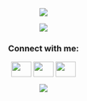 <p align="center">
  <img src="https://readme-typing-svg.herokuapp.com?font=&color=%230B0B0B&center=true&multiline=true&width=600&height=80&lines=Hello!;I'm+Oleg+Meltow!;And+I'll+do+my+best+to+be+a+front-end+web+developer">
</p>
<p align="center">
  <img src="https://github-readme-stats.vercel.app/api?username=OlegMeltow&theme=darcula&show_icons=true">
</p>
<h3 align="center">Connect with me:</h3>
<p align="center">
<a href="https://vk.com/meltow" target="blank"><img align="center" src="https://cdn.jsdelivr.net/npm/simple-icons@3.0.1/icons/vk.svg" alt="" height="30" width="40" /></a>
<a href="https://www.instagram.com/oleg_meltow" target="blank"><img align="center" src="https://cdn.jsdelivr.net/npm/simple-icons@3.0.1/icons/instagram.svg" alt="" height="30" width="40" /></a>
<a href="https://www.youtube.com/channel/UCzEqZouguBnZqNmxhenh0lQ" target="blank"><img align="center" src="https://cdn.jsdelivr.net/npm/simple-icons@3.0.1/icons/youtube.svg" alt="" height="30" width="40" /></a>
</p>
<p align="center">
  <img src="https://komarev.com/ghpvc/?username=OlegMeltow&style=plastic-square">
</p>

<!--
**OlegMeltow/OlegMeltow** is a ✨ _special_ ✨ repository because its `README.md` (this file) appears on your GitHub profile.

Here are some ideas to get you started:


- 🔭 I’m currently working on ...
- 🌱 I’m currently learning ...
- 👯 I’m looking to collaborate on ...
- 🤔 I’m looking for help with ...
- 💬 Ask me about ...
- 📫 How to reach me: ...
- 😄 Pronouns: ...
- ⚡ Fun fact: ...
-->
